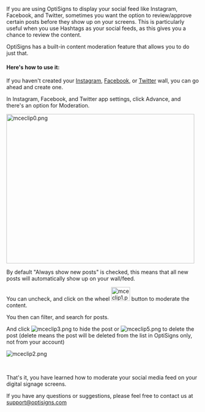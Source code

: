 <p>If you are using OptiSigns to display your social feed like Instagram, Facebook, and Twitter, sometimes you want the option to review/approve certain posts before they show up on your screens. This is particularly useful when you use Hashtags as your social feeds, as this gives you a chance to review the content.</p>
<p>OptiSigns has a built-in content moderation feature that allows you to do just that.</p>
<h4 id="h_01HPZSET4YN8NTNK62KQRMJAVZ"><strong>Here's how to use it:</strong></h4>
<p>If you haven't created your <a href="https://support.optisigns.com/hc/en-us/articles/360016388733" target="_blank" rel="noopener noreferrer">Instagram</a>, <a href="https://support.optisigns.com/hc/en-us/articles/360023848334" target="_blank" rel="noopener noreferrer">Facebook</a>, or <a href="https://support.optisigns.com/hc/en-us/articles/360016375473" target="_blank" rel="noopener noreferrer">Twitter</a> wall, you can go ahead and create one.</p>
<p>In Instagram, Facebook, and Twitter app settings, click Advance, and there's an option for Moderation.</p>
<p class="wysiwyg-text-align-center"><img src="https://support.optisigns.com/hc/article_attachments/4403008439571" alt="mceclip0.png" width="491" height="391"></p>
<p>By default "Always show new posts" is checked, this means that all new posts will automatically show up on your wall/feed.</p>
<p>You can uncheck, and click on the wheel <img src="https://support.optisigns.com/hc/article_attachments/4403015754515" alt="mceclip1.png" width="49" height="36"> button to moderate the content.</p>
<p>You then can filter, and search for posts.</p>
<p>And click <img src="https://support.optisigns.com/hc/article_attachments/4403015850387" alt="mceclip3.png"> to hide the post or <img src="https://support.optisigns.com/hc/article_attachments/4403008606995" alt="mceclip5.png"> to delete the post (delete means the post will be deleted from the list in OptiSigns only, not from your account)</p>
<p><img src="https://support.optisigns.com/hc/article_attachments/4403015839379" alt="mceclip2.png"></p>
<p> </p>
<p>That's it, you have learned how to moderate your social media feed on your digital signage screens.</p>
<p>If you have any questions or suggestions, please feel free to contact us at <a href="mailto:support@optisigns.com">support@optisigns.com</a></p>
<p> </p>
<p> </p>